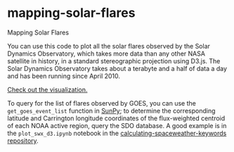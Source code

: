 mapping-solar-flares
====================

Mapping Solar Flares

You can use this code to plot all the solar flares observed by the Solar Dynamics Observatory, which takes more data than any other NASA satellite in history, in a standard stereographic projection using D3.js. The Solar Dynamics Observatory takes about a terabyte and a half of data a day and has been running since April 2010. 

[Check out the visualization.](http://www.scientificamerican.com/article/mapping-solar-flares-interactive/)

To query for the list of flares observed by GOES, you can use the `get_goes_event_list` function in [SunPy](https://github.com/sunpy/sunpy/blob/stable/sunpy/instr/goes.py); to determine the corresponding latitude and Carrington longitude coordinates of the flux-weighted centroid of each NOAA active region, query the SDO database. A good example is in the `plot_swx_d3.ipynb` notebook in the [calculating-spaceweather-keywords repository](https://github.com/mbobra/calculating-spaceweather-keywords).
